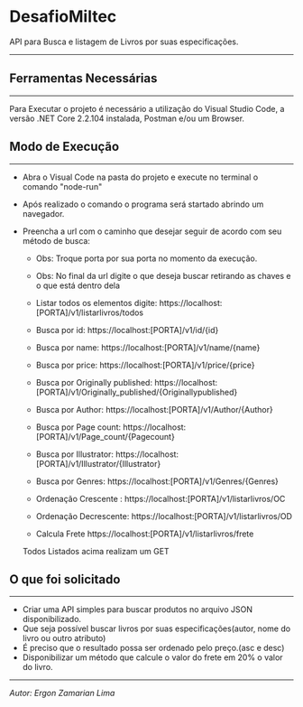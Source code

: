 # DesafioMiltec
 API para Busca e listagem de Livros por suas especificações.
 ____
 
 ## Ferramentas Necessárias
 ____
 
 Para Executar o projeto é necessário a utilização do Visual Studio Code, a versão .NET Core 2.2.104 instalada, Postman e/ou um Browser.
 
 
 ## Modo de Execução
 ____
 
 - Abra o Visual Code na pasta do projeto e execute no terminal o comando "node-run"
 - Após realizado o comando o programa será startado abrindo um navegador.
 - Preencha a url com o caminho que desejar seguir de acordo com seu método de busca:
 
   - Obs: Troque porta por sua porta no momento da execução.
   - Obs: No final da url digite o que deseja buscar retirando as chaves e o que está dentro dela
   
   - Listar todos os elementos digite:  https://localhost:[PORTA]/v1/listarlivros/todos
   - Busca por id:  https://localhost:[PORTA]/v1/id/{id} 
   - Busca por name:  https://localhost:[PORTA]/v1/name/{name}
   - Busca por price:  https://localhost:[PORTA]/v1/price/{price}
   - Busca por Originally published:  https://localhost:[PORTA]/v1/Originally_published/{Originallypublished}
   - Busca por Author:  https://localhost:[PORTA]/v1/Author/{Author}
   - Busca por Page count:  https://localhost:[PORTA]/v1/Page_count/{Pagecount}
   - Busca por Illustrator:  https://localhost:[PORTA]/v1/Illustrator/{Illustrator}
   - Busca por Genres:  https://localhost:[PORTA]/v1/Genres/{Genres}
   - Ordenação Crescente :  https://localhost:[PORTA]/v1/listarlivros/OC
   - Ordenação Decrescente:  https://localhost:[PORTA]/v1/listarlivros/OD
   - Calcula Frete https://localhost:[PORTA]/v1/listarlivros/frete

   Todos Listados acima realizam um GET
   
 ## O que foi solicitado
 ____
 
 - Criar uma API simples para buscar produtos no arquivo JSON disponibilizado.
 - Que seja possível buscar livros por suas especificações(autor, nome do livro ou outro atributo)
 - É preciso que o resultado possa ser ordenado pelo preço.(asc e desc)
 - Disponibilizar um método que calcule o valor do frete em 20% o valor do livro.
 ____
 
 *_Autor: Ergon Zamarian Lima_*
 
 
